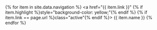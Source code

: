   {% for item in site.data.navigation %}
    <a href="{{ item.link }}"
       {% if item.highlight %}style="background-color: yellow;"{% endif %}
       {% if item.link == page.url %}class="active"{% endif %}>
       {{ item.name }}
    </a>
  {% endfor %}
